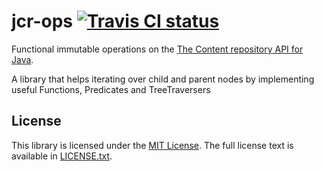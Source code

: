 jcr-ops [![Travis CI status](https://secure.travis-ci.org/meggermo/jcr-ops.png)](http://travis-ci.org/#!/meggermo/jcr-ops/builds)
=======

Functional immutable operations on the [The Content repository API for Java](http://en.wikipedia.org/wiki/Content_repository_API_for_Java).

A library that helps iterating over child and parent nodes by implementing
useful Functions, Predicates and TreeTraversers

## License
This library is licensed under the [MIT License](http://en.wikipedia.org/wiki/MIT_License).
The full license text is available in [LICENSE.txt](https://raw.githubusercontent.com/${github.account.name}/jcr-ops/master/LICENSE.txt).
